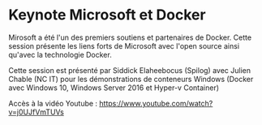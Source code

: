 # Keynote Microsoft et Docker

Mirosoft a été l'un des premiers soutiens et partenaires de Docker. Cette session présente les liens forts de Microsoft avec l'open source ainsi qu'avec la technologie Docker.

Cette session est présenté par Siddick Elaheebocus (Spilog) avec Julien Chable (NC IT) pour les démonstrations de conteneurs Windows (Docker avec Windows 10, Windows Server 2016 et Hyper-v Container)

Accès à la vidéo Youtube : https://www.youtube.com/watch?v=j0UJfVmTUVs
